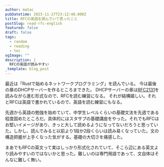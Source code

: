 ```yaml
---
author: matac
pubDatetime: 2023-11-27T23:12:48.000Z
title: RFCの英語を読んでいて思ったこと
postSlug: read-rfc-english
featured: false
draft: false
tags:
  - random
  - reading
  - tec
ogImage: ""
description: |
  RFCの英語が読みやすい
_template: blog_post
---
```


最近は「Rustで始めるネットワークプログラミング」を読んでいる。
今は最後の章のDHCPサーバーを作るところまできた。
DHCPサーバーの章は[RFC2131](https://datatracker.ietf.org/doc/html/rfc2131)を読みながら進む形式なので、RFCを読む練習になる。
それが結構嬉しい。それとRFCは英語で書かれているので、英語を読む練習にもなる。

先週から英語の勉強を始めていて、中学生レベルくらいの基礎文法を先週である程度固めたところだ。具体的にはスタサプの基礎講座をやった。それでもRFCはお堅いイメージがあり、きっと大して読めるようになってないだろうと思っていた。しかし、読んでみると以前より1段か2段くらいは読み易くなっていた。文の構造把握が上手くなった気がする。基礎の大切さを痛感した。

まあでもRFCの英文って実はしっかり形式化されていて、そこら辺にある英文より読みやすいのではないかと思った。難しいのは専門用語であって、文自体はそんなに難しく無い。
